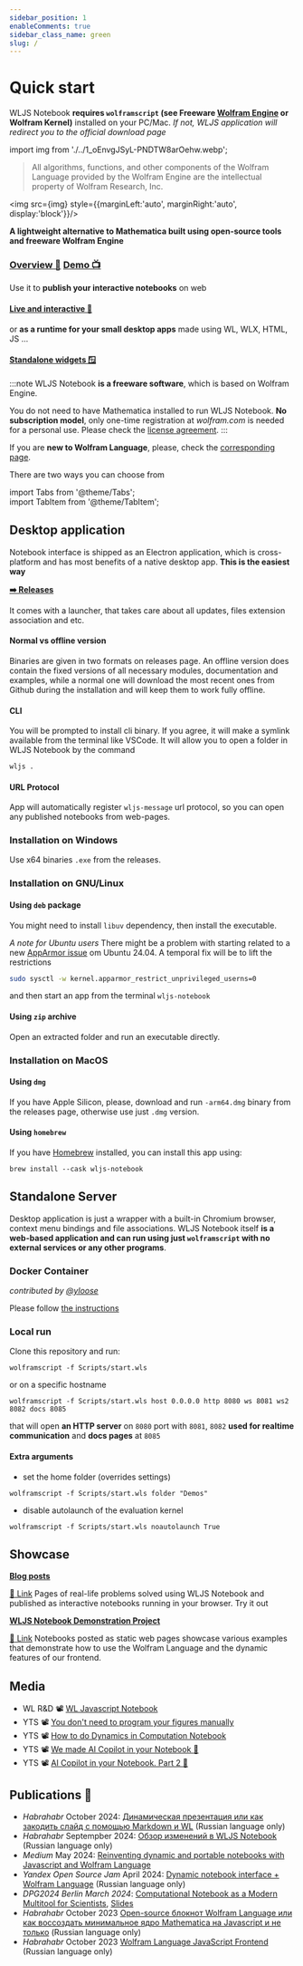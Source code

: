 ```yaml
---
sidebar_position: 1
enableComments: true
sidebar_class_name: green
slug: /
---
```


# Quick start
WLJS Notebook __requires  `wolframscript` (see Freeware [Wolfram Engine](https://www.wolfram.com/engine/) or Wolfram Kernel)__ installed on your PC/Mac. *If not, WLJS application will redirect you to the official download page*

import img from './../1_oEnvgJSyL-PNDTW8arOehw.webp';

> All algorithms, functions, and other components of the Wolfram Language provided by the Wolfram Engine are the intellectual property of Wolfram Research, Inc.



<img src={img} style={{marginLeft:'auto', marginRight:'auto', display:'block'}}/>

<div style={{'text-align':'center'}}><b style={{color:"var(--ifm-link-color)"}}>A lightweight alternative to Mathematica built using open-source tools and freeware Wolfram Engine</b></div> 


<h3 style={{'text-align':'center'}}> 

[Overview 🚀](frontend/Overview.md)      [Demo 📺](https://jerryi.github.io/wljs-docs/wljs-demo) 

</h3> 

Use it to __publish your interactive notebooks__ on web

<h4 style={{'text-align':'center'}}> 

[Live and interactive 🖖](https://jerryi.github.io/wljs-docs/wljs-demo/mid-thz-tds) 

</h4> 

or __as a runtime for your small desktop apps__ made using WL, WLX, HTML, JS ...

<h4 style={{'text-align':'center'}}> 

[Standalone widgets 🪟](widgets) 

</h4> 

:::note
WLJS Notebook **is a freeware software**, which is based on Wolfram Engine.
 
You do not need to have Mathematica installed to run WLJS Notebook. **No subscription model**, only one-time registration at *wolfram.com* is needed for a personal use. Please check the [license agreement](https://www.wolfram.com/legal/terms/wolfram-engine.html).
:::

If you are __new to Wolfram Language__, please, check the [corresponding page](./Wolfram%20Language.md).


There are two ways you can choose from

import Tabs from '@theme/Tabs';  
import TabItem from '@theme/TabItem';

## Desktop application
Notebook interface is shipped as an Electron application, which is cross-platform and has most benefits of a native desktop app. __This is the easiest way__

[__➡️ Releases__](https://github.com/JerryI/wolfram-js-frontend/releases)

It comes with a launcher, that takes care about all updates, files extension association and etc. 

#### Normal vs offline version
Binaries are given in two formats on releases page. An offline version does contain the fixed versions of all necessary modules, documentation and examples, while a normal one will download the most recent ones from Github during the installation and will keep them to work fully offline.

#### CLI
You will be prompted to install cli binary. If you agree, it will make a symlink available from the terminal like VSCode. It will allow you to open a folder in WLJS Notebook by the command

```bash
wljs .
```

#### URL Protocol
App will automatically register `wljs-message` url protocol, so you can open any published notebooks from web-pages. 

### Installation on Windows
Use x64 binaries `.exe` from the releases.

### Installation on GNU/Linux

#### Using `deb` package
You might need to install `libuv` dependency, then install the executable.

*A note for Ubuntu users*
There might be a problem with starting related to a new [AppArmor issue](https://github.com/electron/electron/issues/42510#issuecomment-2171583086) om Ubuntu 24.04. A temporal fix will be to lift the restrictions

```bash
sudo sysctl -w kernel.apparmor_restrict_unprivileged_userns=0
```

and then start an app from the terminal `wljs-notebook`

#### Using `zip` archive
Open an extracted folder and run an executable directly.



### Installation on MacOS

#### Using `dmg`
If you have Apple Silicon, please, download and run `-arm64.dmg` binary from the releases page, otherwise use just `.dmg` version.

#### Using `homebrew`
If you have [Homebrew](https://brew.sh/) installed, you can install this app using:
```shell
brew install --cask wljs-notebook
```


## Standalone Server
Desktop application is just a wrapper with a built-in Chromium browser, context menu bindings and file associations. WLJS Notebook itself __is a web-based application and can run using just `wolframscript` with no external services or any other programs__.

### Docker Container
*contributed by [@yloose](https://github.com/yloose)*

Please follow [the instructions](https://github.com/JerryI/wolfram-js-frontend/blob/main/container/README.md)

### Local run
Clone this repository and run:

```shell
wolframscript -f Scripts/start.wls
```

or on a specific hostname

```shell
wolframscript -f Scripts/start.wls host 0.0.0.0 http 8080 ws 8081 ws2 8082 docs 8085
```

that will open __an HTTP server__ on `8080` port with `8081`, `8082` __used for realtime communication__ and __docs pages__ at `8085`

#### Extra arguments

- set the home folder (overrides settings)
```
wolframscript -f Scripts/start.wls folder "Demos"
```

- disable autolaunch of the evaluation kernel
```
wolframscript -f Scripts/start.wls noautolaunch True
```


## Showcase
**[Blog posts](https://jerryi.github.io/wljs-docs/blog)**

[🔗 Link](https://jerryi.github.io/wljs-docs/blog) Pages of real-life problems solved using WLJS Notebook and published as interactive notebooks running in your browser. Try it out


**[WLJS Notebook Demonstration Project](https://jerryi.github.io/wljs-demo/)**

[🔗 Link](https://jerryi.github.io/wljs-demo/)
Notebooks posted as static web pages showcase various examples that demonstrate how to use the Wolfram Language and the dynamic features of our frontend. 


## Media
- WL R&D 📽️ [WL Javascript Notebook](https://www.youtube.com/watch?v=Hen5qWfm6P0)
- YTS 📽️ [You don't need to program your figures manually](https://youtube.com/shorts/Z76dMHK8POM?feature=share)
- YTS 📽️ [How to do Dynamics in Computation Notebook](https://youtube.com/shorts/T-ryDA1Sb3g?feature=share)
- YTS 📽️ [We made AI Copilot in your Notebook 🤖](https://youtube.com/shorts/6s9m5ZGPkdE?feature=share)
- YTS 📽️ [AI Copilot in your Notebook. Part 2 🤖](https://youtube.com/shorts/B_ZVjN9cvQM?feature=share)

## Publications 📢
- *Habrahabr* October 2024: [Динамическая презентация или как закодить слайд с помощью Markdown и WL](https://habr.com/ru/articles/853496/) (Russian language only)
- *Habrahabr* Septempber 2024: [Обзор изменений в WLJS Notebook](https://habr.com/ru/articles/839140/) (Russian language only)
- *Medium* May 2024: [Reinventing dynamic and portable notebooks with Javascript and Wolfram Language](https://medium.com/@krikus.ms/reinventing-dynamic-and-portable-notebooks-with-javascript-and-wolfram-language-22701d38d651)
- *Yandex Open Source Jam* April 2024: [Dynamic notebook interface + Wolfram Language](https://www.youtube.com/watch?v=tmAY_5Wto-E) (Russian language only)
- *DPG2024 Berlin March 2024*: [Computational Notebook as a Modern Multitool for Scientists](https://www.dpg-verhandlungen.de/year/2024/conference/berlin/part/agi/session/4/contribution/4), [Slides](https://www.dpg-physik.de/vereinigungen/fachuebergreifend/ag/agi/veranstaltungen/tagungen-und-workshops/berlin_2024/agi-4_4-kirill-vasin.pdf)
- *Habrahabr* October 2023 [Open-source блокнот Wolfram Language или как воссоздать минимальное ядро Mathematica на Javascript и не только](https://habr.com/ru/articles/767490/) (Russian language only)
- *Habrahabr* October 2023 [Wolfram Language JavaScript Frontend](https://habr.com/ru/articles/766360/) (Russian language only)